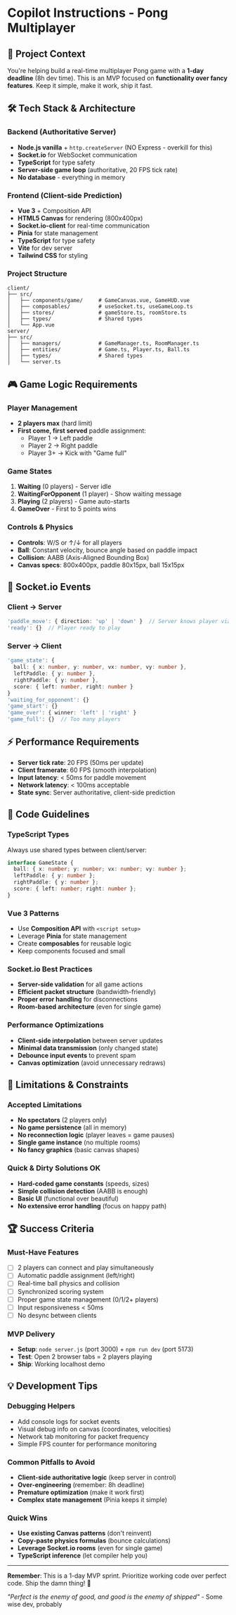 # Copilot Instructions - Pong Multiplayer

## 🎯 Project Context

You're helping build a real-time multiplayer Pong game with a **1-day deadline** (8h dev time). This is an MVP focused on **functionality over fancy features**. Keep it simple, make it work, ship it fast.

## 🛠️ Tech Stack & Architecture

### Backend (Authoritative Server)
- **Node.js vanilla** + `http.createServer` (NO Express - overkill for this)
- **Socket.io** for WebSocket communication
- **TypeScript** for type safety
- **Server-side game loop** (authoritative, 20 FPS tick rate)
- **No database** - everything in memory

### Frontend (Client-side Prediction)
- **Vue 3** + Composition API
- **HTML5 Canvas** for rendering (800x400px)
- **Socket.io-client** for real-time communication
- **Pinia** for state management
- **TypeScript** for type safety
- **Vite** for dev server
- **Tailwind CSS** for styling

### Project Structure
```
client/
├── src/
│   ├── components/game/     # GameCanvas.vue, GameHUD.vue
│   ├── composables/         # useSocket.ts, useGameLoop.ts
│   ├── stores/              # gameStore.ts, roomStore.ts
│   ├── types/               # Shared types
│   └── App.vue
server/
├── src/
│   ├── managers/            # GameManager.ts, RoomManager.ts
│   ├── entities/            # Game.ts, Player.ts, Ball.ts
│   ├── types/               # Shared types
│   └── server.ts
```

## 🎮 Game Logic Requirements

### Player Management
- **2 players max** (hard limit)
- **First come, first served** paddle assignment:
  - Player 1 → Left paddle
  - Player 2 → Right paddle
  - Player 3+ → Kick with "Game full"

### Game States
1. **Waiting** (0 players) - Server idle
2. **WaitingForOpponent** (1 player) - Show waiting message
3. **Playing** (2 players) - Game auto-starts
4. **GameOver** - First to 5 points wins

### Controls & Physics
- **Controls**: W/S or ↑/↓ for all players
- **Ball**: Constant velocity, bounce angle based on paddle impact
- **Collision**: AABB (Axis-Aligned Bounding Box)
- **Canvas specs**: 800x400px, paddle 80x15px, ball 15x15px

## 📡 Socket.io Events

### Client → Server
```typescript
'paddle_move': { direction: 'up' | 'down' }  // Server knows player via socket.id
'ready': {}  // Player ready to play
```

### Server → Client
```typescript
'game_state': {
  ball: { x: number, y: number, vx: number, vy: number },
  leftPaddle: { y: number },
  rightPaddle: { y: number },
  score: { left: number, right: number }
}
'waiting_for_opponent': {}
'game_start': {}
'game_over': { winner: 'left' | 'right' }
'game_full': {}  // Too many players
```

## ⚡ Performance Requirements

- **Server tick rate**: 20 FPS (50ms per update)
- **Client framerate**: 60 FPS (smooth interpolation)
- **Input latency**: < 50ms for paddle movement
- **Network latency**: < 100ms acceptable
- **State sync**: Server authoritative, client-side prediction

## 🎯 Code Guidelines

### TypeScript Types
Always use shared types between client/server:
```typescript
interface GameState {
  ball: { x: number; y: number; vx: number; vy: number };
  leftPaddle: { y: number };
  rightPaddle: { y: number };
  score: { left: number; right: number };
}
```

### Vue 3 Patterns
- Use **Composition API** with `<script setup>`
- Leverage **Pinia** for state management
- Create **composables** for reusable logic
- Keep components focused and small

### Socket.io Best Practices
- **Server-side validation** for all game actions
- **Efficient packet structure** (bandwidth-friendly)
- **Proper error handling** for disconnections
- **Room-based architecture** (even for single game)

### Performance Optimizations
- **Client-side interpolation** between server updates
- **Minimal data transmission** (only changed state)
- **Debounce input events** to prevent spam
- **Canvas optimization** (avoid unnecessary redraws)

## 🚫 Limitations & Constraints

### Accepted Limitations
- **No spectators** (2 players only)
- **No game persistence** (all in memory)
- **No reconnection logic** (player leaves = game pauses)
- **Single game instance** (no multiple rooms)
- **No fancy graphics** (basic canvas shapes)

### Quick & Dirty Solutions OK
- **Hard-coded game constants** (speeds, sizes)
- **Simple collision detection** (AABB is enough)
- **Basic UI** (functional over beautiful)
- **No extensive error handling** (focus on happy path)

## 🏆 Success Criteria

### Must-Have Features
- [ ] 2 players can connect and play simultaneously
- [ ] Automatic paddle assignment (left/right)
- [ ] Real-time ball physics and collision
- [ ] Synchronized scoring system
- [ ] Proper game state management (0/1/2+ players)
- [ ] Input responsiveness < 50ms
- [ ] No desync between clients

### MVP Delivery
- **Setup**: `node server.js` (port 3000) + `npm run dev` (port 5173)
- **Test**: Open 2 browser tabs = 2 players playing
- **Ship**: Working localhost demo

## 💡 Development Tips

### Debugging Helpers
- Add console logs for socket events
- Visual debug info on canvas (coordinates, velocities)
- Network tab monitoring for packet frequency
- Simple FPS counter for performance monitoring

### Common Pitfalls to Avoid
- **Client-side authoritative logic** (keep server in control)
- **Over-engineering** (remember: 8h deadline)
- **Premature optimization** (make it work first)
- **Complex state management** (Pinia keeps it simple)

### Quick Wins
- **Use existing Canvas patterns** (don't reinvent)
- **Copy-paste physics formulas** (bounce calculations)
- **Leverage Socket.io rooms** (even for single game)
- **TypeScript inference** (let compiler help you)

---

**Remember**: This is a 1-day MVP sprint. Prioritize working code over perfect code. Ship the damn thing! 🚀

*"Perfect is the enemy of good, and good is the enemy of shipped"* - Some wise dev, probably